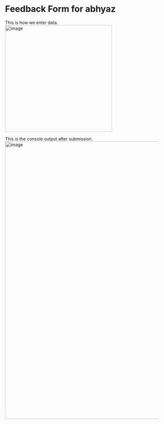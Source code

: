 # Feedback Form for abhyaz

This is how we enter data.
<img width="350" alt="image" src="https://github.com/nawarajshah/feedbackForm/assets/11453784/5222c5ef-8439-4af1-b6dc-70155155af17">

This is the console output after submission.
<img width="909" alt="image" src="https://github.com/nawarajshah/feedbackForm/assets/11453784/da3931ca-55b3-4bd5-bf3d-be5317b914bf">
